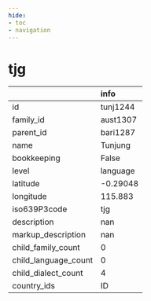 ```yaml
---
hide:
- toc
- navigation
---
```

# tjg
|                      | info     |
|:---------------------|:---------|
| id                   | tunj1244 |
| family_id            | aust1307 |
| parent_id            | bari1287 |
| name                 | Tunjung  |
| bookkeeping          | False    |
| level                | language |
| latitude             | -0.29048 |
| longitude            | 115.883  |
| iso639P3code         | tjg      |
| description          | nan      |
| markup_description   | nan      |
| child_family_count   | 0        |
| child_language_count | 0        |
| child_dialect_count  | 4        |
| country_ids          | ID       |